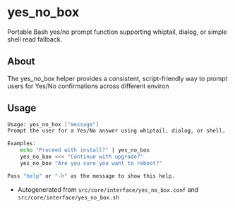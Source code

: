 # yes_no_box
Portable Bash yes/no prompt function supporting whiptail, dialog, or simple shell read fallback.

## About
The yes_no_box helper provides a consistent, script-friendly way to prompt users for Yes/No confirmations across different environ

## Usage
~~~bash
Usage: yes_no_box ["message"]
Prompt the user for a Yes/No answer using whiptail, dialog, or shell.

Examples:
	echo "Proceed with install?" | yes_no_box
	yes_no_box <<< "Continue with upgrade?"
	yes_no_box "Are you sure you want to reboot?"

Pass "help" or "-h" as the message to show this help.
~~~

- Autogenerated from `src/core/interface/yes_no_box.conf` and `src/core/interface/yes_no_box.sh`
